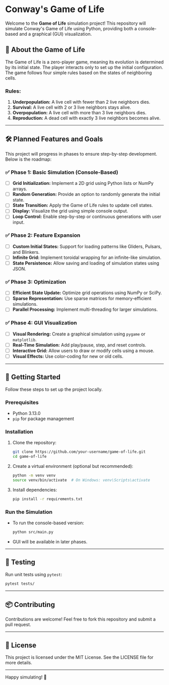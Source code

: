 # Conway's Game of Life

Welcome to the **Game of Life** simulation project! This repository will simulate Conway's Game of Life using Python, providing both a console-based and a graphical (GUI) visualization.

## 📖 **About the Game of Life**
The Game of Life is a zero-player game, meaning its evolution is determined by its initial state. The player interacts only to set up the initial configuration. The game follows four simple rules based on the states of neighboring cells.

### **Rules:**
1. **Underpopulation:** A live cell with fewer than 2 live neighbors dies.
2. **Survival:** A live cell with 2 or 3 live neighbors stays alive.
3. **Overpopulation:** A live cell with more than 3 live neighbors dies.
4. **Reproduction:** A dead cell with exactly 3 live neighbors becomes alive.

---

## 🛠️ **Planned Features and Goals**
This project will progress in phases to ensure step-by-step development. Below is the roadmap:

### ✅ **Phase 1: Basic Simulation (Console-Based)**
- [ ] **Grid Initialization:** Implement a 2D grid using Python lists or NumPy arrays.
- [ ] **Random Generation:** Provide an option to randomly generate the initial state.
- [ ] **State Transition:** Apply the Game of Life rules to update cell states.
- [ ] **Display:** Visualize the grid using simple console output.
- [ ] **Loop Control:** Enable step-by-step or continuous generations with user input.

### ✅ **Phase 2: Feature Expansion**
- [ ] **Custom Initial States:** Support for loading patterns like Gliders, Pulsars, and Blinkers.
- [ ] **Infinite Grid:** Implement toroidal wrapping for an infinite-like simulation.
- [ ] **State Persistence:** Allow saving and loading of simulation states using JSON.

### ✅ **Phase 3: Optimization**
- [ ] **Efficient State Update:** Optimize grid operations using NumPy or SciPy.
- [ ] **Sparse Representation:** Use sparse matrices for memory-efficient simulations.
- [ ] **Parallel Processing:** Implement multi-threading for larger simulations.

### ✅ **Phase 4: GUI Visualization**
- [ ] **Visual Rendering:** Create a graphical simulation using `pygame` or `matplotlib`.
- [ ] **Real-Time Simulation:** Add play/pause, step, and reset controls.
- [ ] **Interactive Grid:** Allow users to draw or modify cells using a mouse.
- [ ] **Visual Effects:** Use color-coding for new or old cells.

---

## 🚀 **Getting Started**
Follow these steps to set up the project locally.

### **Prerequisites**
- Python 3.13.0
- `pip` for package management

### **Installation**
1. Clone the repository:
    ```bash
    git clone https://github.com/your-username/game-of-life.git
    cd game-of-life
    ```
2. Create a virtual environment (optional but recommended):
    ```bash
    python -m venv venv
    source venv/bin/activate  # On Windows: venv\Scripts\activate
    ```
3. Install dependencies:
    ```bash
    pip install -r requirements.txt
    ```

### **Run the Simulation**
- To run the console-based version:
    ```bash
    python src/main.py
    ```
- GUI will be available in later phases.

---

## 🧪 **Testing**
Run unit tests using `pytest`:
```bash
pytest tests/
```

---

## 📦 **Contributing**
Contributions are welcome! Feel free to fork this repository and submit a pull request.

---

## 📜 **License**
This project is licensed under the MIT License. See the LICENSE file for more details.

---

Happy simulating! 🧡

